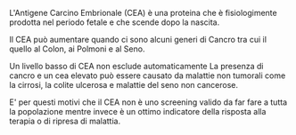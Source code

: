 L'Antigene Carcino Embrionale (CEA) è una proteina che è fisiologimente prodotta nel periodo fetale e che scende dopo la nascita. 

Il CEA può aumentare quando ci sono alcuni generi di Cancro tra cui il quello al Colon, ai Polmoni e al Seno. 

Un livello basso di CEA non esclude automaticamente La presenza di cancro e un cea elevato può essere causato da malattie non tumorali come la cirrosi, la colite ulcerosa e malattie del seno non cancerose. 

E' per questi motivi che il CEA non è uno screening valido da far fare a tutta la popolazione mentre invece è un ottimo indicatore della risposta alla terapia o di ripresa di malattia.